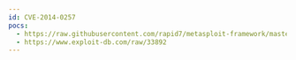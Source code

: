 ```yaml
---
id: CVE-2014-0257
pocs:
  - https://raw.githubusercontent.com/rapid7/metasploit-framework/master/modules/exploits/windows/local/ms14_009_ie_dfsvc.rb
  - https://www.exploit-db.com/raw/33892
---
```


